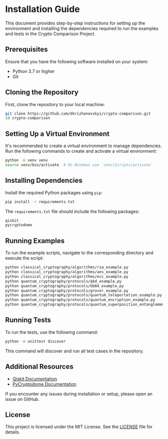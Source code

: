 # Installation Guide

This document provides step-by-step instructions for setting up the environment and installing the dependencies required to run the examples and tests in the Crypto Comparison Project.

## Prerequisites

Ensure that you have the following software installed on your system:

- Python 3.7 or higher
- Git

## Cloning the Repository

First, clone the repository to your local machine:

```sh
git clone https://github.com/dkrizhanovskyi/crypto-comparison.git
cd crypto-comparison
```

## Setting Up a Virtual Environment

It's recommended to create a virtual environment to manage dependencies. Run the following commands to create and activate a virtual environment:

```sh
python -m venv venv
source venv/bin/activate  # On Windows use `venv\Scripts\activate`
```

## Installing Dependencies

Install the required Python packages using `pip`:

```sh
pip install -r requirements.txt
```

The `requirements.txt` file should include the following packages:

```txt
qiskit
pycryptodome
```

## Running Examples

To run the example scripts, navigate to the corresponding directory and execute the script:

```sh
python classical_cryptography/algorithms/rsa_example.py
python classical_cryptography/algorithms/aes_example.py
python classical_cryptography/algorithms/ecc_example.py
python quantum_cryptography/protocols/qkd_example.py
python quantum_cryptography/protocols/bb84_example.py
python quantum_cryptography/protocols/grover_example.py
python quantum_cryptography/protocols/quantum_teleportation_example.py
python quantum_cryptography/protocols/quantum_encryption_example.py
python quantum_cryptography/protocols/quantum_superposition_entanglement_example.py
```

## Running Tests

To run the tests, use the following command:

```sh
python -m unittest discover
```

This command will discover and run all test cases in the repository.

## Additional Resources

- [Qiskit Documentation](https://qiskit.org/documentation/)
- [PyCryptodome Documentation](https://www.pycryptodome.org/src/installation)

If you encounter any issues during installation or setup, please open an issue on GitHub.

## License

This project is licensed under the MIT License. See the [LICENSE](LICENSE.md) file for details.
